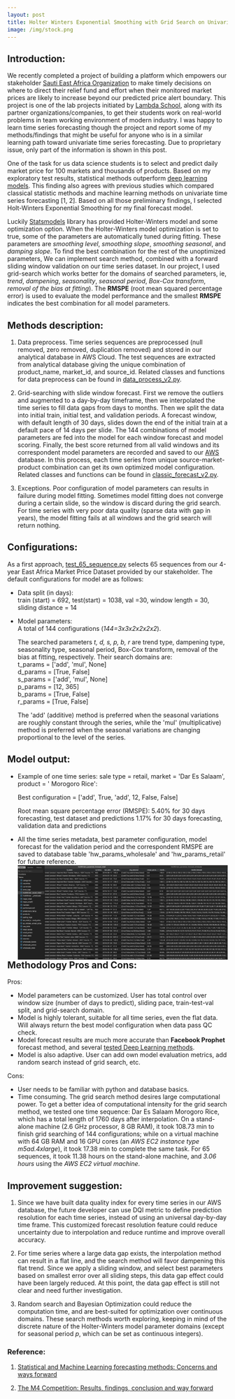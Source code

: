 ```yaml
---
layout: post
title: Holter Winters Exponential Smoothing with Grid Search on Univariate Time Series Dataset
image: /img/stock.png
---
```


## Introduction: 

We recently completed a project of building a platform which empowers our stakeholder [Sauti East Africa Organization](https://sautiafrica.org/) to make timely decisions on where to direct their relief fund and effort when their monitored market prices are likely to increase beyond our predicted price alert boundary. This project is one of the lab projects initiated by [Lambda School](https://lambdaschool.com/), along with its partner organizations/companies, to get their students work on real-world problems in team working environment of modern industry.  I was happy to learn time series forecasting though the project and report some of my methods/findings that might be useful for anyone who is in a similar learning path toward univariate time series forecasting. Due to proprietary issue, only part of the information is shown in this post.  

One of the task for us data science students is to select and predict daily market price for 100 markets and thousands of products. 
Based on my exploratory test results, statistical methods outperform [deep learning models](https://github.com/qianjing2020/Sauti-Africa-Market-Monitoring-DS/tree/master/hw-forecast/app/test). This finding also agrees with previous studies which compared classical statistic methods and machine learning methods on univariate time series forecasting [1, 2]. Based on all those preliminary findings, I selected Holt-Winters Exponential Smoothing for my final forecast model. 

Luckily [Statsmodels](https://www.statsmodels.org/dev/generated/statsmodels.tsa.holtwinters.ExponentialSmoothing.html) library has provided Holter-Winters model and some optimization option. When the Holter-Winters model optimization is set to true, some of the parameters are automatically tuned during fitting. These parameters are _smoothing level_, _smoothing slope_, _smoothing seasonal_, and _damping slope_.  To find the best combination for the rest of the unoptimized parameters, We can implement search method, combined with a forward sliding window validation on our time series dataset. In our project, I used grid-search which works better for the domains of searched parameters, ie, _trend_, _dampening_, _seasonality_, _seasonal period_, _Box-Cox transform_, _removal of the bias at fitting_). The **RMSPE** (root mean squared percentage error) is used to evaluate the model performance and the smallest **RMSPE** indicates the best combination for all model parameters. 

## Methods description: 
1. Data preprocess. Time series sequences are preprocessed (null removed, zero removed, duplication removed) and stored in our analytical database in AWS Cloud. The test sequences are extracted from analytical database giving the unique combination of product_name, market_id, and source_id. Related classes and functions for data preprocess can be found in [data_process_v2.py]('https://github.com/qianjing2020/Sauti-Africa-Market-Monitoring-DS/blob/master/hw-forecast/app/code/data_process_v2.py').

2. Grid-searching with slide window forecast. First we remove the outliers and augmented to a day-by-day timeframe, then we interpolated the time series to fill data gaps from days to months. Then we split the data into initial train, initial test, and validation periods. A forecast window, with default length of 30 days, slides down the end of the initial train at a default pace of 14 days per slide. The 144 combinations of model parameters are fed into the model for each window forecast and model scoring.  Finally, the best score returned from all valid windows and its correspondent model parameters are recorded and saved to our [AWS](https://aws.amazon.com/) database.  In this process, each time series from unique source-market-product combination can get its own optimized model configuration. Related classes and functions can be found in [classic_forecast_v2.py](https://github.com/qianjing2020/Sauti-Africa-Market-Monitoring-DS/blob/master/hw-forecast/app/code/classic_forecast_v2.py).

3. Exceptions. Poor configuration of model parameters can results in failure during model fitting. Sometimes model fitting does not converge during a certain slide, so the window is discard during the grid search. For time series with very poor data quality (sparse data with gap in years), the model fitting fails at all windows and the grid search will return nothing. 

## Configurations:
As a first approach, [test_65_sequence.py](https://github.com/qianjing2020/Sauti-Africa-Market-Monitoring-DS/blob/master/hw-forecast/app/test/test_65_sequence.py) selects 65 sequences from our 4-year East Africa Market Price Dataset provided by our stakeholder. The default configurations for model are as follows:

* Data split (in days):  
    train (start) = 692,
    test(start) = 1038,
    val =30,
    window length = 30, 
    sliding distance = 14

* Model parameters:  
    A total of 144 configurations (_144=3x3x2x2x2x2_).  

    The searched parameters *t, d, s, p, b, r* are trend type, dampening type, seasonality type, seasonal period, Box-Cox transform, removal of the bias at fitting, respectively. Their search domains are:  
    t_params = ['add', 'mul', None]  
    d_params = [True, False]  
    s_params = ['add', 'mul', None]  
    p_params = [12, 365]  
    b_params = [True, False]  
    r_params = [True, False]  

    The 'add' (additive) method is preferred when the seasonal variations are roughly constant through the series, while the 'mul' (multiplicative) method is preferred when the seasonal variations are changing proportional to the level of the series. 

## Model output: 
* Example of one time series: sale type = retail, market = 'Dar Es Salaam', product = ' Morogoro Rice': 
  
    Best configuration = ['add', True, 'add', 12, False, False]
 
    Root mean square percentage error (RMSPE):
         5.40% for 30 days forecasting, test dataset and predictions
         1.17% for 30 days forecasting, validation data and predictions

* All the time series metadata, best parameter configuration, model forecast for the validation period and the correspondent RMSPE are saved to database table 'hw_params_wholesale' and 'hw_params_retail' for future reference. 
    <img align="left" src="/img/hw_model_result.png"  width="800">
    
## Methodology Pros and Cons:
Pros: 
* Model parameters can be customized. User has total control over window size (number of days to predict), sliding pace, train-test-val split, and grid-search domain. 
* Model is highly tolerant, suitable for all time series, even the flat data. Will always return the best model configuration when data pass QC check. 
* Model forecast results are much more accurate than **Facebook Prophet** forecast method, and several [tested Deep Learning methods](https://github.com/qianjing2020/Sauti-Africa-Market-Monitoring-DS/tree/master/hw-forecast/app/test). 
* Model is also adaptive. User can add own model evaluation metrics, add random search instead of grid search, etc.
   
Cons: 
* User needs to be familiar with python and database basics.
* Time consuming. The grid search method desires large computational power. To get a better idea of computational intensity for the grid search method, we tested one time sequence: Dar Es Salaam Morogoro Rice, which has a total length of 1760 days after interpolation. On a stand-alone machine (2.6 GHz processor, 8 GB RAM), it took 108.73 min to finish grid searching of 144 configurations; while on a virtual machine with 64 GB RAM and 16 GPU cores (an *AWS EC2 instance type m5ad.4xlarge*), it took 17.38 min to complete the same task. For 65 sequences, it took 11.38 hours on the stand-alone machine, and *3.06 hours* using the *AWS EC2 virtual machine*.
   
## Improvement suggestion:
1. Since we have built data quality index for every time series in our AWS database, the future developer can use DQI metric to define prediction resolution for each time series, instead of using an universal day-by-day time frame. This customized forecast resolution feature could reduce uncertainty due to interpolation and reduce runtime and improve overall accuracy. 
   
2. For time series where a large data gap exists, the interpolation method can result in a flat line, and the search method will favor dampening this flat trend. Since we apply a sliding window, and select best parameters based on smallest error over all sliding steps, this data gap effect could have been largely reduced. At this point, the data gap effect is still not clear and need further investigation.
   
3. Random search and Bayesian Optimization could reduce the computation time, and are best-suited for optimization over continuous domains. These search methods worth exploring, keeping in mind of the discrete nature of the Holter-Winters model parameter domains (except for seasonal period _p_, which can be set as continuous integers). 
        
### Reference:

1. [Statistical and Machine Learning forecasting methods: Concerns and ways forward](https://journals.plos.org/plosone/article?id=10.1371/journal.pone.0194889)

2. [The M4 Competition: Results, findings, conclusion and way forward](https://www.sciencedirect.com/science/article/abs/pii/S0169207018300785)

